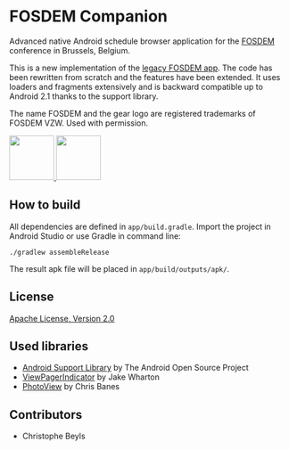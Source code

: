 # FOSDEM Companion

Advanced native Android schedule browser application for the [FOSDEM](http://fosdem.org/) conference in Brussels, Belgium.

This is a new implementation of the [legacy FOSDEM app](https://github.com/rkallensee/fosdem-android/). The code has been rewritten from scratch and the features have been extended. It uses loaders and fragments extensively and is backward compatible up to Android 2.1 thanks to the support library.

The name FOSDEM and the gear logo are registered trademarks of FOSDEM VZW. Used with permission.

<a href="https://f-droid.org/repository/browse/?fdfilter=fosdem&fdid=me.osorio.eurobsd" target="_blank">
  <img src="https://f-droid.org/badge/get-it-on.png" height="80"/>
</a>
<a href="https://play.google.com/store/apps/details?id=me.osorio.eurobsd" target="_blank">
  <img src="https://play.google.com/intl/en_us/badges/images/generic/en-play-badge.png" height="80"/>
</a>

## How to build

All dependencies are defined in ```app/build.gradle```. Import the project in Android Studio or use Gradle in command line:

```
./gradlew assembleRelease
```

The result apk file will be placed in ```app/build/outputs/apk/```.

## License

[Apache License, Version 2.0](http://www.apache.org/licenses/LICENSE-2.0)

## Used libraries

* [Android Support Library](http://developer.android.com/tools/support-library/) by The Android Open Source Project
* [ViewPagerIndicator](http://viewpagerindicator.com/) by Jake Wharton
* [PhotoView](https://github.com/chrisbanes/PhotoView) by Chris Banes

## Contributors

* Christophe Beyls
